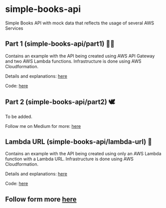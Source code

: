 # simple-books-api
Simple Books API with mock data that reflects the usage of several AWS Services

## Part 1 (simple-books-api/part1) :mage_man:	

Contains an example with the API being created using AWS API Gateway and two AWS Lambda functions. Infrastructure is done using AWS Cloudformation.

Details and explanations: [here](https://learnwithalex.medium.com/aws-learning-simple-api-using-lambda-url-with-cloudformation-119d33ca2dea)

Code: [here](part1)

## Part 2 (simple-books-api/part2)  :dove:	

To be added.

Follow me on Medium for more: [here](https://learnwithalex.medium.com)

## Lambda URL (simple-books-api/lambda-url) :santa:	

Contains an example with the API being created using only an AWS Lambda function with a Lambda URL. Infrastructure is done using AWS Cloudformation.

Details and explanations: [here](https://learnwithalex.medium.com/aws-learning-simple-api-using-lambda-url-with-cloudformation-119d33ca2dea)

Code: [here](lambda-url)

## Follow form more [here](https://learnwithalex.medium.com)
